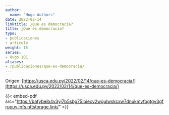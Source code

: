 ```yaml
---
author:
  name: "Hugo Authors"
date: 2022-02-14
linktitle: ¿Que es democracia?
title: ¿Que es democracia?
type:
- publicaciones
- articulo
weight: 15
series:
- Hugo 101
aliases:
- /publicaciones/que-es-democracia/
---
```


Origen: [https://usca.edu.py/2022/02/14/que-es-democracia/](https://usca.edu.py/2022/02/14/que-es-democracia/)

{{< embed-pdf src="https://bafybeib4v3yj7b5sbg75ibiecv2wgulwskcxw7dnukmvfogtgv3gfrupuy.ipfs.nftstorage.link/" >}}